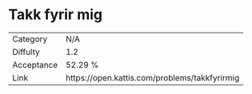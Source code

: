 # Takk fyrir mig

<table>
    <tr>
        <td>Category</td>
        <td>N/A</td>
    </tr>
    <tr>
        <td>Diffulty</td>
        <td>1.2</td>
    </tr>
    <tr>
        <td>Acceptance</td>
        <td>52.29 %</td>
    </tr>
    <tr>
        <td>Link</td>
        <td>https://open.kattis.com/problems/takkfyrirmig</td>
    </tr>
</table>